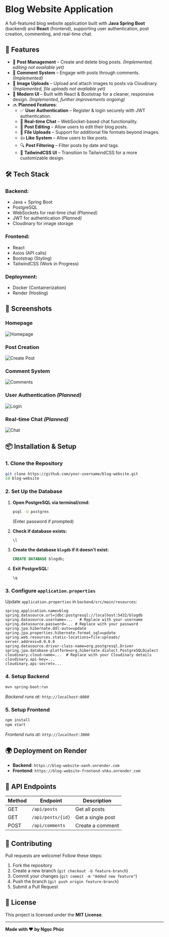 # Blog Website Application

A full-featured blog website application built with **Java Spring Boot** (backend) and **React** (frontend), supporting user authentication, post creation, commenting, and real-time chat.

## 🚀 Features  
- 📝 **Post Management** – Create and delete blog posts. *(Implemented, editing not available yet)*  
- 💬 **Comment System** – Engage with posts through comments. *(Implemented)*  
- 📂 **Image Uploads** – Upload and attach images to posts via Cloudinary. *(Implemented, file uploads not available yet)*  
- 🎨 **Modern UI** – Built with React & Bootstrap for a cleaner, responsive design. *(Implemented, further improvements ongoing)*  
- 🔜 **Planned Features**:  
  - ✅ **User Authentication** – Register & login securely with JWT authentication.  
  - 📡 **Real-time Chat** – WebSocket-based chat functionality.  
  - 📝 **Post Editing** – Allow users to edit their blog posts.  
  - 📂 **File Uploads** – Support for additional file formats beyond images.  
  - 👍 **Like System** – Allow users to like posts.  
  - 🔍 **Post Filtering** – Filter posts by date and tags.  
  - 🎨 **TailwindCSS UI** – Transition to TailwindCSS for a more customizable design.  

## 🛠 Tech Stack

### **Backend:**
- Java + Spring Boot
- PostgreSQL
- WebSockets for real-time chat *(Planned)*
- JWT for authentication *(Planned)*
- Cloudinary for image storage

### **Frontend:**
- React
- Axios (API calls)
- Bootstrap (Styling)
- TailwindCSS (Work in Progress)

### **Deployment:**
- Docker (Containerization)
- Render (Hosting)  

## 📸 Screenshots

### **Homepage**
![Homepage](screenshots/homepage.png)

### **Post Creation**
![Create Post](screenshots/create_post.png)

### **Comment System**
![Comments](screenshots/comments.png)

### **User Authentication** *(Planned)*
![Login](screenshots/login.png)

### **Real-time Chat** *(Planned)*
![Chat](screenshots/chat.png)

## 📦 Installation & Setup

### **1. Clone the Repository**
```bash
git clone https://github.com/your-username/blog-website.git
cd blog-website
```

### **2. Set Up the Database**
1. **Open PostgreSQL via terminal/cmd:**
   ```bash
   psql -U postgres
   ```
   (Enter password if prompted)

2. **Check if database exists:**
   ```sql
   \l
   ```

3. **Create the database `blogdb` if it doesn't exist:**
   ```sql
   CREATE DATABASE blogdb;
   ```

4. **Exit PostgreSQL:**
   ```sql
   \q
   ```

### **3. Configure `application.properties`**
Update `application.properties` in `backend/src/main/resources`:

```properties
spring.application.name=blog
spring.datasource.url=jdbc:postgresql://localhost:5432/blogdb
spring.datasource.username=...   # Replace with your username
spring.datasource.password=... # Replace with your password
spring.jpa.hibernate.ddl-auto=update
spring.jpa.properties.hibernate.format_sql=update
spring.web.resources.static-locations=file:uploads/
server.address=0.0.0.0
spring.datasource.driver-class-name=org.postgresql.Driver
spring.jpa.database-platform=org.hibernate.dialect.PostgreSQLDialect
cloudinary.cloud-name=...  # Replace with your Cloudinary details
cloudinary.api-key=...
cloudinary.api-secret=...
```

### **4. Setup Backend**
```bash
mvn spring-boot:run
```
_Backend runs at: `http://localhost:8080`_

### **5. Setup Frontend**
```bash
npm install
npm start
```
_Frontend runs at: `http://localhost:3000`_

## 🌍 Deployment on Render

- **Backend**: `https://blog-website-oanh.onrender.com`
- **Frontend**: `https://blog-website-frontend-shku.onrender.com`

## 📡 API Endpoints

| Method | Endpoint           | Description         |
|--------|-------------------|---------------------|
| GET    | `/api/posts`      | Get all posts      |
| GET    | `/api/posts/{id}` | Get a single post  |
| POST   | `/api/comments`   | Create a comment   |

## 🤝 Contributing  
Pull requests are welcome! Follow these steps:  
1. Fork the repository  
2. Create a new branch (`git checkout -b feature-branch`)  
3. Commit your changes (`git commit -m "Added new feature"`)  
4. Push the branch (`git push origin feature-branch`)  
5. Submit a Pull Request  

## 📜 License  
This project is licensed under the **MIT License**.

---

**Made with ❤️ by Ngọc Phúc**

